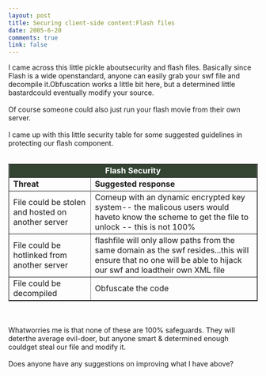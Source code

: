 ```yaml
--- 
layout: post
title: Securing client-side content:Flash files
date: 2005-6-20
comments: true
link: false
---
```

<div style="clear: both;"></div>I came across this little pickle aboutsecurity and flash files. Basically since Flash is a wide openstandard, anyone can easily grab your swf file and decompile it.Obfuscation works a little bit here, but a determined little bastardcould eventually modify your source.<br><br>Of course someone could also just run your flash movie from their own server.<br><br>I came up with this little security table for some suggested guidelines in protecting our flash component.<br><br><table class="tablefix" border="1"><tbody><tr><td style="background-color: rgb(51, 68, 51); color: White;" colspan="2" align="center"><b>Flash Security</b></td></tr><tr><td><b>Threat</b></td><td><b>Suggested response</b></td></tr><tr></tr><tr><td>File could be stolen and hosted on another server</td><td>Comeup with an dynamic encrypted key system-- the malicous users would haveto know the scheme to get the file to unlock -- this is not 100%</td></tr><tr><td>File could be hotlinked from another server</td><td>flashfile will only allow paths from the same domain as the swf resides...this will ensure that no one will be able to hijack our swf and loadtheir own XML file</td></tr><tr><td>File could be decompiled</td><td>Obfuscate the code</td></tr></tbody></table><br><br>Whatworries me is that none of these are 100% safeguards. They will deterthe average evil-doer, but anyone smart &amp; determined enough couldget steal our file and modify it.<br><br>Does anyone have any suggestions on improving what I have above?<div style="clear: both; padding-bottom: 0.25em;"></div>
